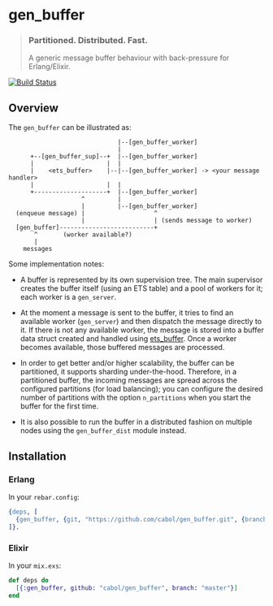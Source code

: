 # gen_buffer
> ### Partitioned. Distributed. Fast.
> A generic message buffer behaviour with back-pressure for Erlang/Elixir.

[![Build Status](https://travis-ci.org/cabol/gen_buffer.svg?branch=master)](https://travis-ci.org/cabol/gen_buffer)

## Overview

The `gen_buffer` can be illustrated as:

```
                              |--[gen_buffer_worker]
                              |
      +--[gen_buffer_sup]--+  |--[gen_buffer_worker]
      |                    |  |
      |    <ets_buffer>    |--|--[gen_buffer_worker] -> <your message handler>
      |                    |  |
      +--------------------+  |--[gen_buffer_worker]
                    ^         |
                    |         |--[gen_buffer_worker]
  (enqueue message) |                   ^
                    |                   | (sends message to worker)
  [gen_buffer]--------------------------+
       ^       (worker available?)
       |
    messages
```

Some implementation notes:

 * A buffer is represented by its own supervision tree. The main supervisor
   creates the buffer itself (using an ETS table) and a pool of workers for it;
   each worker is a `gen_server`.

 * At the moment a message is sent to the buffer, it tries to find an available
   worker (`gen_server`) and then dispatch the message directly to it. If there
   is not any available worker, the message is stored into a buffer data struct
   created and handled using [ets_buffer][ets_buffer]. Once a worker becomes
   available, those buffered messages are processed.

 * In order to get better and/or higher scalability, the buffer can be
   partitioned, it supports sharding under-the-hood. Therefore, in a partitioned
   buffer, the incoming messages are spread across the configured partitions
   (for load balancing); you can configure the desired number of partitions with
   the option `n_partitions` when you start the buffer for the first time.

 * It is also possible to run the buffer in a distributed fashion on multiple
   nodes using the `gen_buffer_dist` module instead.

[ets_buffer]: https://github.com/duomark/epocxy/blob/master/src/ets_buffer.erl

## Installation

### Erlang

In your `rebar.config`:

```erlang
{deps, [
  {gen_buffer, {git, "https://github.com/cabol/gen_buffer.git", {branch, "master"}}}
]}.
```

### Elixir

In your `mix.exs`:

```elixir
def deps do
  [{:gen_buffer, github: "cabol/gen_buffer", branch: "master"}]
end
```
